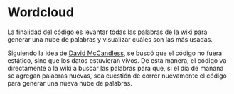 # Wordcloud

La finalidad del código es levantar todas las palabras de la [wiki](https://infovis-wiki.net/wiki/Information_Visualization) para generar una nube de palabras y visualizar cuáles son las más usadas.

Siguiendo la idea de [David McCandless](https://www.ted.com/talks/david_mccandless_the_beauty_of_data_visualization?language=en), se buscó que el código no fuera estático, sino que los datos estuvieran vivos. De esta manera, el código va directamente a la wiki a buscar las palabras para que, si el día de mañana se agregan palabras nuevas, sea cuestión de correr nuevamente el código para generar una nueva nube de palabras.
